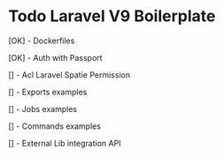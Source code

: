 # Todo Laravel V9 Boilerplate

[OK] - Dockerfiles

[OK] - Auth with Passport

[] - Acl Laravel Spatie Permission

[] - Exports examples

[] - Jobs examples

[] - Commands examples

[] - External Lib integration API